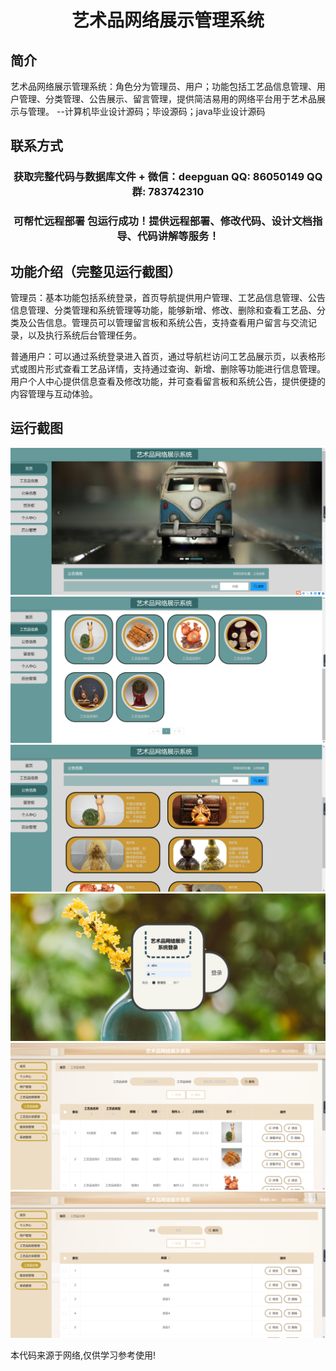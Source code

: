 <p><h1 align="center">艺术品网络展示管理系统</h1></p>

## 简介
艺术品网络展示管理系统：角色分为管理员、用户；功能包括工艺品信息管理、用户管理、分类管理、公告展示、留言管理，提供简洁易用的网络平台用于艺术品展示与管理。    --计算机毕业设计源码；毕设源码；java毕业设计源码


## 联系方式
<p><h3 align="center">获取完整代码与数据库文件 + 微信：deepguan QQ: 86050149 QQ群: 783742310</h3></p>
<p><h3 align="center">可帮忙远程部署 包运行成功！提供远程部署、修改代码、设计文档指导、代码讲解等服务！</h3></p>

## 功能介绍（完整见运行截图）
管理员：基本功能包括系统登录，首页导航提供用户管理、工艺品信息管理、公告信息管理、分类管理和系统管理等功能，能够新增、修改、删除和查看工艺品、分类及公告信息。管理员可以管理留言板和系统公告，支持查看用户留言与交流记录，以及执行系统后台管理任务。

普通用户：可以通过系统登录进入首页，通过导航栏访问工艺品展示页，以表格形式或图片形式查看工艺品详情，支持通过查询、新增、删除等功能进行信息管理。用户个人中心提供信息查看及修改功能，并可查看留言板和系统公告，提供便捷的内容管理与互动体验。


## 运行截图
![](imgs/588112-20220613090538724-2097127844.png)
![](imgs/588112-20220613090548856-2141035019.png)
![](imgs/588112-20220613090553512-1304687788.png)
![](imgs/588112-20220613090600886-155876021.png)
![](imgs/588112-20220613090605628-1174440486.png)
![](imgs/588112-20220613090610834-1283846675.png)

<p>本代码来源于网络,仅供学习参考使用!</p>
